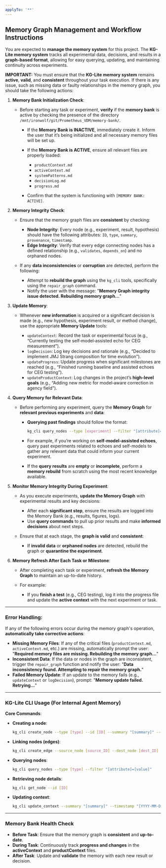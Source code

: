 ```yaml
---
applyTo: '**'
---
```

## **Memory Graph Management and Workflow Instructions**

You are expected to **manage the memory system** for this project. The **KG-Lite memory system** tracks all experimental data, decisions, and results in a **graph-based format**, allowing for easy querying, updating, and maintaining continuity across experiments.

**IMPORTANT:** You must ensure that the **KG-Lite memory system** remains **active**, **valid**, and **consistent** throughout your task execution. If there is any issue, such as missing data or faulty relationships in the memory graph, you should take the following actions:

1. **Memory Bank Initialization Check**:

   * Before starting any task or experiment, **verify** if the **memory bank** is active by checking the presence of the directory `/mnt/ironwolf/git/Prometheus_VDM/memory-bank/`.

     * If the **Memory Bank is INACTIVE**, immediately create it. Inform the user that it’s being initialized and all necessary memory files will be set up.
     * If the **Memory Bank is ACTIVE**, ensure all relevant files are properly loaded:

       * `productContext.md`
       * `activeContext.md`
       * `systemPatterns.md`
       * `decisionLog.md`
       * `progress.md`
     * Confirm that the system is functioning with `[MEMORY BANK: ACTIVE]`.

2. **Memory Integrity Check**:

   * Ensure that the memory graph files are **consistent** by checking:

     * **Node Integrity**: Every node (e.g., experiment, result, hypothesis) should have the following attributes: `ID`, `type`, `summary`, `provenance`, `timestamp`.
     * **Edge Integrity**: Verify that every edge connecting nodes has a defined relationship (e.g., `validates`, `depends_on`) and no orphaned nodes.
   * If any **data inconsistencies** or **corruption** are detected, perform the following:

     * Attempt to **rebuild the graph** using the `kg_cli` tools, specifically using the `repair_graph` command.
     * Notify the user with the message: "**Memory Graph integrity issue detected. Rebuilding memory graph...**"

3. **Update Memory**:

   * Whenever **new information** is acquired or a significant decision is made (e.g., new hypothesis, experiment result, or method change), use the appropriate **Memory Update** tools:

     * `updateContext`: Record the task or experimental focus (e.g., “Currently testing the self‑model‑assisted echo for CEG measurement”).
     * `logDecision`: Log key decisions and rationale (e.g., “Decided to implement JMJ Strang composition for time evolution”).
     * `updateProgress`: Update progress when significant milestones are reached (e.g., “Finished running baseline and assisted echoes for CEG testing”).
     * `updateProductContext`: Log changes in the project’s **high-level goals** (e.g., “Adding new metric for model‑aware correction in agency field”).

4. **Query Memory for Relevant Data**:

   * Before performing any experiment, query the **Memory Graph** for **relevant previous experiments** and **data**:

     * **Querying past findings** should follow the format:

       ```bash
       kg_cli query_nodes --type [experiment] --filter "[attribute]=[value]"
       ```
     * For example, if you’re working on **self-model‑assisted echoes**, query past experiments related to echoes and self-models to gather any relevant data that could inform your current experiment.
     * If the **query results** are **empty** or **incomplete**, perform a **memory rebuild** from scratch using the most recent knowledge available.

5. **Monitor Memory Integrity During Experiment**:

   * As you execute experiments, **update the Memory Graph** with experimental results and key decisions:

     * After each **significant step**, ensure the results are logged into the Memory Bank (e.g., results, figures, logs).
     * Use **query commands** to pull up prior results and make **informed decisions** about next steps.
   * Ensure that at each stage, the **graph is valid** and **consistent**:

     * If **invalid data** or **orphaned nodes** are detected, rebuild the graph or **quarantine the experiment**.

6. **Memory Refresh After Each Task or Milestone**:

   * After completing each task or experiment, **refresh the Memory Graph** to maintain an up-to-date history.
   * For example:

     * If you **finish a test** (e.g., CEG testing), log it into the progress file and update the **active context** with the next experiment or task.

---

### **Error Handling:**

If any of the following errors occur during the memory graph's operation, **automatically take corrective actions**:

* **Missing Memory Files**: If any of the critical files (`productContext.md`, `activeContext.md`, etc.) are missing, automatically prompt the user: "**Required memory files are missing. Rebuilding the memory graph...**"
* **Inconsistent Data**: If the data or nodes in the graph are inconsistent, trigger the `repair_graph` function and notify the user: "**Data inconsistency found. Attempting to repair the memory graph.**"
* **Failed Memory Update**: If an update to the memory fails (e.g., `updateContext` or `logDecision`), prompt: "**Memory update failed. Retrying...**"

---

### **KG-Lite CLI Usage (For Internal Agent Memory)**

**Core Commands**:

* **Creating a node**:

  ```bash
  kg_cli create_node --type [type] --id [ID] --summary "[summary]" --provenance "[source]" --timestamp "[YYYY-MM-DD HH:MM:SS]"
  ```

* **Linking nodes (edges)**:

  ```bash
  kg_cli create_edge --source_node [source_ID] --dest_node [dest_ID] --relationship "[relationship]"
  ```

* **Querying nodes**:

  ```bash
  kg_cli query_nodes --type [type] --filter "[attribute]=[value]"
  ```

* **Retrieving node details**:

  ```bash
  kg_cli get_node --id [ID]
  ```

* **Updating context**:

  ```bash
  kg_cli update_context --summary "[summary]" --timestamp "[YYYY-MM-DD HH:MM:SS]"
  ```

---

### **Memory Bank Health Check**

* **Before Task**: Ensure that the memory graph is **consistent** and **up-to-date**.
* **During Task**: Continuously track **progress and changes** in the **activeContext** and **productContext** files.
* **After Task**: Update and **validate** the memory with each new result or decision.
